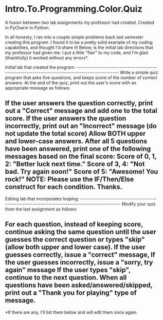 # Intro.To.Programming.Color.Quiz
A fusion between two lab assignments my professor had created. Created in PyCharm in Python.

In all honesty, I ran into a couple simple problems back last semester creating this program. I found it to be a pretty solid
example of my coding capabilities, and thought I'd share it! Below, is the initial lab directions that my professor had given me.
I put a little "flair" to my code, and I'm glad (thankfully) it worked without any errors*.

Initial lab that created the program: ---------------------------------------------------------------------------------------------------
Write a simple quiz program that asks five questions, and keeps score of the number of correct answers. At the end of the quiz, print out the user's score with an appropriate message as follows:

If the user answers the question correctly, print out a "Correct" message and add one to the total score.
If the user answers the question incorrectly, print out an "Incorrect" message (do not update the total score)
Allow BOTH upper and lower-case answers.
After all 5 questions have been answered, print one of the following messages based on the final score:
Score of 0, 1, 2: "Better luck next time."
Score of 3, 4: "Not bad. Try again soon!"
Score of 5: "Awesome! You rock!"
NOTE: Please use the IF/Then/Else construct for each condition. Thanks.
-----------------------------------------------------------------------------------------------------------------------------------------

Editing lab that incorporates looping: --------------------------------------------------------------------------------------------------
Modify your quiz from the last assignment as follows:

For each question, instead of keeping score, continue asking the same question until the user guesses the correct question or types "skip" (allow both upper and lower case). 
If the user guesses correctly, issue a "correct" message,
If the user guesses incorrectly, issue a "sorry, try again" message
If the user types "skip", continue to the next question.
When all questions have been asked/answered/skipped, print out a "Thank you for playing" type of message.
------------------------------------------------------------------------------------------------------------------------------------------

*If there are any, I'll list them below and will edit them once again.
